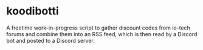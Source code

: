 # koodibotti
 
A freetime work-in-progress script to gather discount codes from io-tech forums and combine them into an RSS feed, which is then read by a Discord bot and posted to a Discord server.
